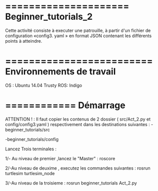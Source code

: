 =====================
Beginner_tutorials_2
=====================
Cette activité consiste à executer une patrouille, à partir d'un fichier de configuration «config3. yaml » en format JSON contenant les différents points à atteindre. 

=========================
Environnements de travail
=========================
OS : Ubuntu 14.04 Trusty
ROS: Indigo

============
Démarrage
============

ATTENTION ! : Il faut copier les contenus de 2 dossier ( src/Act_2.py et config/config3.yaml ) respectivement dans les destinations suivantes :
 -beginner_tutorials/src
  
 -beginner_tutorials/config
            


Lancez Trois terminales :

1/- Au niveau de premier ,lancez le "Master" :
  roscore

2/-Au niveau de deuxime , executez les commandes suivantes :
   rosrun turtlesim turtlesim_node

3/-Au niveau de la troisieme :
   rosrun beginner_tutorials Act_2.py
